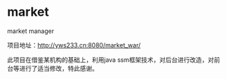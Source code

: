 # market
market manager

项目地址：http://yws233.cn:8080/market_war/

此项目在借鉴某机构的基础上，利用java ssm框架技术，对后台进行改造，对前台等进行了适当修改，特此感谢。
